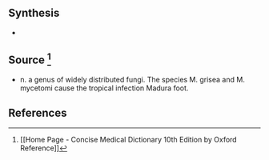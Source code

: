 ## Synthesis
- 
## Source [^1]
- n. a genus of widely distributed fungi. The species M. grisea and M. mycetomi cause the tropical infection Madura foot.
## References

[^1]: [[Home Page - Concise Medical Dictionary 10th Edition by Oxford Reference]]